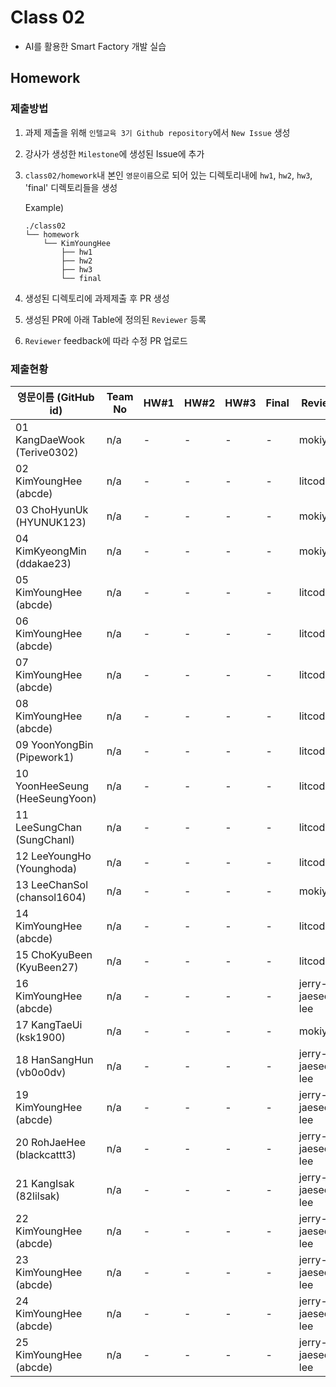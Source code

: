 # Class 02

* AI를 활용한 Smart Factory 개발 실습

## Homework

### 제출방법

1. 과제 제출을 위해 `인텔교육 3기 Github repository`에서 `New Issue` 생성

2. 강사가 생성한 `Milestone`에 생성된 Issue에 추가 

3. `class02/homework`내 본인 `영문이름`으로 되어 있는 디렉토리내에 `hw1`, `hw2`, `hw3`, 'final' 디렉토리들을 생성

    Example)
    ```
    ./class02
    └── homework
        └── KimYoungHee
            ├── hw1
            ├── hw2
            ├── hw3
            └── final
    ```

4. 생성된 디렉토리에 과제제출 후 PR 생성

5. 생성된 PR에 아래 Table에 정의된 `Reviewer` 등록

6. `Reviewer` feedback에 따라 수정 PR 업로드

### 제출현황

| 영문이름 (GitHub id)           | Team No | HW#1 | HW#2 | HW#3 | Final | Reviewer |
|-------------------------------|---------|------|------|------|-------|----------|
| 01 KangDaeWook (Terive0302) | n/a | - | - | - | - | mokiya |
| 02 KimYoungHee (abcde) | n/a | - | - | - | - | litcoder |
| 03 ChoHyunUk (HYUNUK123) | n/a | - | - | - | - | mokiya |
| 04 KimKyeongMin (ddakae23) | n/a | - | - | - | - | mokiya |
| 05 KimYoungHee (abcde) | n/a | - | - | - | - | litcoder |
| 06 KimYoungHee (abcde) | n/a | - | - | - | - | litcoder |
| 07 KimYoungHee (abcde) | n/a | - | - | - | - | litcoder |
| 08 KimYoungHee (abcde) | n/a | - | - | - | - | litcoder |
| 09 YoonYongBin (Pipework1) | n/a | - | - | - | - | litcoder |
| 10 YoonHeeSeung (HeeSeungYoon) | n/a | - | - | - | - | litcoder |
| 11 LeeSungChan (SungChanl) | n/a | - | - | - | - | litcoder |
| 12 LeeYoungHo  (Younghoda) | n/a | - | - | - | - | litcoder |
| 13 LeeChanSol  (chansol1604) | n/a | - | - | - | - | mokiya |
| 14 KimYoungHee (abcde) | n/a | - | - | - | - | litcoder |
| 15 ChoKyuBeen (KyuBeen27) | n/a | - | - | - | - | litcoder |
| 16 KimYoungHee (abcde) | n/a | - | - | - | - | jerry-jaeseong-lee |
| 17 KangTaeUi (ksk1900) | n/a | - | - | - | - | mokiya |
| 18 HanSangHun (vb0o0dv) | n/a | - | - | - | - | jerry-jaeseong-lee |
| 19 KimYoungHee (abcde) | n/a | - | - | - | - | jerry-jaeseong-lee |
| 20 RohJaeHee (blackcattt3) | n/a | - | - | - | - | jerry-jaeseong-lee |
| 21 KangIsak (82lilsak) | n/a | - | - | - | - | jerry-jaeseong-lee |
| 22 KimYoungHee (abcde) | n/a | - | - | - | - | jerry-jaeseong-lee |
| 23 KimYoungHee (abcde) | n/a | - | - | - | - | jerry-jaeseong-lee |
| 24 KimYoungHee (abcde) | n/a | - | - | - | - | jerry-jaeseong-lee |
| 25 KimYoungHee (abcde) | n/a | - | - | - | - | jerry-jaeseong-lee |
